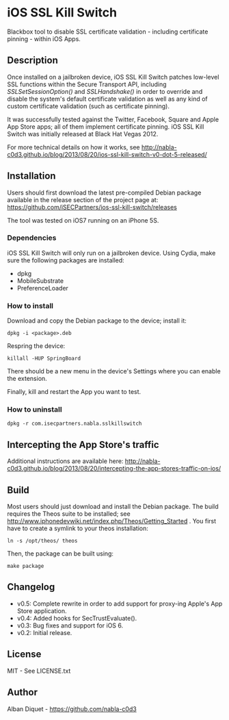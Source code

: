 iOS SSL Kill Switch
===================

Blackbox tool to disable SSL certificate validation - including certificate
pinning - within iOS Apps.


Description
-----------

Once installed on a jailbroken device, iOS SSL Kill Switch patches low-level
SSL functions within the Secure Transport API, including _SSLSetSessionOption()_
and _SSLHandshake()_ in order to override and disable the system's default
certificate validation as well as any kind of custom certificate validation
(such as certificate pinning).

It was successfully tested against the Twitter, Facebook, Square and Apple App
Store apps; all of them implement certificate pinning. iOS SSL Kill Switch was
initially released at Black Hat Vegas 2012.

For more technical details on how it works, see
http://nabla-c0d3.github.io/blog/2013/08/20/ios-ssl-kill-switch-v0-dot-5-released/


Installation
------------

Users should first download the latest pre-compiled Debian package available in
the release section of the project page at:
https://github.com/iSECPartners/ios-ssl-kill-switch/releases

The tool was tested on iOS7 running on an iPhone 5S.

### Dependencies

iOS SSL Kill Switch will only run on a jailbroken device. Using Cydia, make
sure the following packages are installed:
- dpkg
- MobileSubstrate
- PreferenceLoader

### How to install

Download and copy the Debian package to the device; install it:

    dpkg -i <package>.deb

Respring the device:

    killall -HUP SpringBoard

There should be a new menu in the device's Settings where you can
enable the extension.

Finally, kill and restart the App you want to test.

### How to uninstall

    dpkg -r com.isecpartners.nabla.sslkillswitch


Intercepting the App Store's traffic
------------------------------------

Additional instructions are available here:
http://nabla-c0d3.github.io/blog/2013/08/20/intercepting-the-app-stores-traffic-on-ios/


Build
-----

Most users should just download and install the Debian package.
The build requires the Theos suite to be installed;
see http://www.iphonedevwiki.net/index.php/Theos/Getting_Started .
You first have to create a symlink to your theos installation:

    ln -s /opt/theos/ theos

Then, the package can be built using:

    make package


Changelog
---------

* v0.5: Complete rewrite in order to add support for proxy-ing Apple's App Store application.
* v0.4: Added hooks for SecTrustEvaluate().
* v0.3: Bug fixes and support for iOS 6.
* v0.2: Initial release.


License
-------

MIT - See LICENSE.txt


Author
------

Alban Diquet - https://github.com/nabla-c0d3
